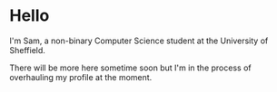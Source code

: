 # Hello

I'm Sam, a non-binary Computer Science student at the University of Sheffield.

There will be more here sometime soon but I'm in the process of overhauling my profile at the moment.
